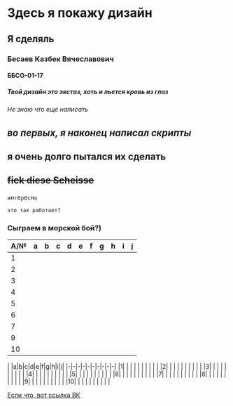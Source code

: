 # Здесь я покажу дизайн
## Я сделяль
### Бесаев Казбек Вячеславович
#### ББСО-01-17
##### Твой дизайн это экстаз, хоть и льется кровь из глаз
###### Не знаю что еще написать

## *во первых, я наконец написал скрипты*
## **я очень долго пытался их сделать**
## ~~fick diese Scheisse~~

`и`н`т`е`р`е`с`н`о` 

```это так работает?```

### Сыграем в морской бой?)

|A/№|a|b|c|d|e|f|g|h|i|j|
|---|-|-|-|-|-|-|-|-|-|-|
|1  | | | | | | | | | | |
|2  | | | | | | | | | | |
|3  | | | | | | | | | | |
|4  | | | | | | | | | | |
|5  | | | | | | | | | | |
|6  | | | | | | | | | | |
|7  | | | | | | | | | | |
|9  | | | | | | | | | | |
|10 | | | | | | | | | | |

| |a|b|c|d|e|f|g|h|i|j|
|-|-|-|-|-|-|-|-|-|-|
|1| | | | | | | | | |
|2| | | | | | | | | |
|3| | | | | | | | | |
|4| | | | | | | | | |
|5| | | | | | | | | |
|6| | | | | | | | | |
|7| | | | | | | | | |
|8| | | | | | | | | |
|9| | | | | | | | | |
|10| | | | | | | | | |

[Если что, вот ссылка ВК](https://www.vk.com/kazik_bes "Казбек Бесаев")